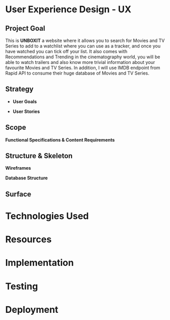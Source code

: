 # User Experience Design - UX

## Project Goal

This is **UNBOXIT** a website where it allows you to search for Movies and TV Series to add to a watchlist where you can use as a tracker, and once you have watched you can tick off your list. It also comes with Recommendations and Trending in the cinematography world, you will be able to watch trailers and also know more trivial information about your favourite Movies and TV Series. In addition, I will use IMDB endpoint from Rapid API to consume their huge database of Movies and TV Series. 

## Strategy

- **User Goals**

- **User Stories**

## Scope

**Functional Specifications & Content Requirements**

## Structure & Skeleton

**Wireframes**

**Database Structure**

## Surface

# Technologies Used

# Resources

# Implementation

# Testing

# Deployment
